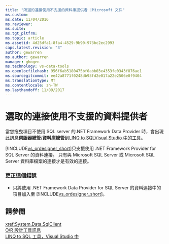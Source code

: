 ```yaml
---
title: "所選的連接使用不支援的資料庫提供者 |Microsoft 文件"
ms.custom: 
ms.date: 11/04/2016
ms.reviewer: 
ms.suite: 
ms.tgt_pltfrm: 
ms.topic: article
ms.assetid: 4d25dfa1-8fa4-4529-9b90-973bc2ec2993
caps.latest.revision: "3"
author: gewarren
ms.author: gewarren
manager: ghogen
ms.technology: vs-data-tools
ms.openlocfilehash: 956f6ab5180475bf0abb03e4353fe0343f876ae1
ms.sourcegitcommit: ee42a8771f0248db93fd2e017a22e2506e0f9404
ms.translationtype: MT
ms.contentlocale: zh-TW
ms.lasthandoff: 11/09/2017
---
```

# <a name="the-selected-connection-uses-an-unsupported-database-provider"></a>選取的連接使用不支援的資料提供者
當您拖曳項目不使用 SQL server 的.NET Framework Data Provider 時，會出現此訊息**伺服器總管**/**資料庫總管**到[LINQ to SQLVisual Studio 中的工具](../data-tools/linq-to-sql-tools-in-visual-studio2.md)。  
  
 [!INCLUDE[vs_ordesigner_short](../data-tools/includes/vs_ordesigner_short_md.md)]只支援使用 .NET Framework Provider for SQL Server 的資料連接。 只有與 Microsoft SQL Server 或 Microsoft SQL Server 資料庫檔案的連接才是有效的連接。  
  
### <a name="to-correct-this-error"></a>更正這個錯誤  
  
-   只將使用 .NET Framework Data Provider for SQL Server 的資料連接中的項目加入至 [!INCLUDE[vs_ordesigner_short](../data-tools/includes/vs_ordesigner_short_md.md)]。  
  
## <a name="see-also"></a>請參閱
<xref:System.Data.SqlClient>  
[O/R 設計工具訊息](../data-tools/o-r-designer-messages.md)  
[LINQ to SQL 工具，Visual Studio 中](../data-tools/linq-to-sql-tools-in-visual-studio2.md)
